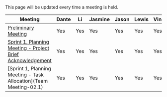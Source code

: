 This page will be updated every time a meeting is held.

|Meeting|Dante|Li|Jasmine|Jason|Lewis|Vincent|
|------------------------|-----|---|-------|-----|-----|-------|
|[Preliminary Meeting](Team-Meeting-01)|Yes|Yes|Yes|Yes|Yes|Yes|
|[Sprint 1, Planning Meeting - Project Brief Acknowledgement](Team-Meeting-02)|Yes|Yes|Yes|Yes|Yes|Yes|
|[Sprint 1, Planning Meeting - Task Allocation](Team Meeting-02.1)|Yes|Yes|Yes|Yes|Yes|Yes|